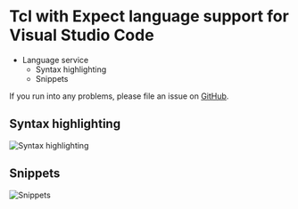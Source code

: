 # Tcl with Expect language support for Visual Studio Code

- Language service
  - Syntax highlighting
  - Snippets

If you run into any problems, please file an issue on [GitHub](https://github.com/ciaranmul/tcl).

## Syntax highlighting
![Syntax highlighting](images/syntax-highlight.png)

## Snippets
![Snippets](images/snippets.gif)
